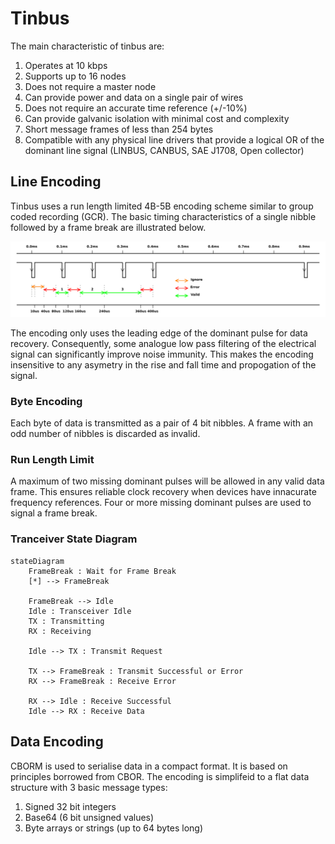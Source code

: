 # Tinbus
The main characteristic of tinbus are:
1. Operates at 10 kbps
1. Supports up to 16 nodes
1. Does not require a master node 
1. Can provide power and data on a single pair of wires
1. Does not require an accurate time reference (+/-10%)
1. Can provide galvanic isolation with minimal cost and complexity
1. Short message frames of less than 254 bytes
1. Compatible with any physical line drivers that provide a logical OR of the dominant line signal (LINBUS, CANBUS, SAE J1708, Open collector)

## Line Encoding
Tinbus uses a run length limited 4B-5B encoding scheme similar to group coded recording (GCR).  The basic timing characteristics of a single nibble followed by a frame break are illustrated below.

![Figure 1](./tinbus/tinbus.svg)

The encoding only uses the leading edge of the dominant pulse for data recovery. Consequently, some analogue low pass filtering of the electrical signal can significantly improve noise immunity. This makes the encoding insensitive to any asymetry in the rise and fall time and propogation of the signal.

### Byte Encoding
Each byte of data is transmitted as a pair of 4 bit nibbles. A frame with an odd number of nibbles is discarded as invalid.

### Run Length Limit
A maximum of two missing dominant pulses will be allowed in any valid data frame. This ensures reliable clock recovery when devices have innacurate frequency references. Four or more missing dominant pulses are used to signal a frame break.

### Tranceiver State Diagram

```mermaid
stateDiagram
    FrameBreak : Wait for Frame Break
    [*] --> FrameBreak

    FrameBreak --> Idle
    Idle : Transceiver Idle
    TX : Transmitting
    RX : Receiving

    Idle --> TX : Transmit Request

    TX --> FrameBreak : Transmit Successful or Error
    RX --> FrameBreak : Receive Error 
    
    RX --> Idle : Receive Successful
    Idle --> RX : Receive Data

```


## Data Encoding
CBORM is used to serialise data in a compact format. It is based on principles borrowed from CBOR. The encoding is simplifeid to a flat data structure with 3 basic message types:
1. Signed 32 bit integers
2. Base64 (6 bit unsigned values) 
3. Byte arrays or strings (up to 64 bytes long)
